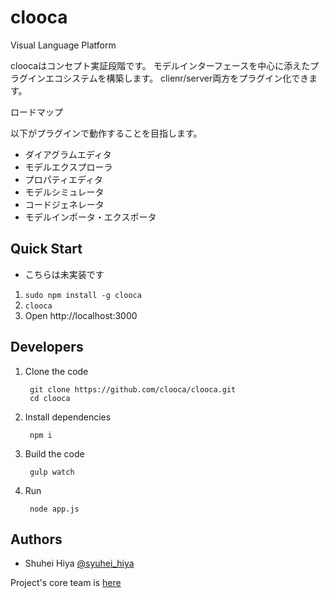 # clooca
Visual Language Platform

cloocaはコンセプト実証段階です。
モデルインターフェースを中心に添えたプラグインエコシステムを構築します。
clienr/server両方をプラグイン化できます。

ロードマップ

以下がプラグインで動作することを目指します。

- ダイアグラムエディタ
- モデルエクスプローラ
- プロパティエディタ
- モデルシミュレータ
- コードジェネレータ
- モデルインポータ・エクスポータ


## Quick Start

* こちらは未実装です

1. ```sudo npm install -g clooca```
2. ```clooca```
3. Open http://localhost:3000


## Developers


1. Clone the code

        git clone https://github.com/clooca/clooca.git
        cd clooca

2. Install dependencies

        npm i

3. Build the code

        gulp watch

4. Run

        node app.js
        

## Authors

* Shuhei Hiya [@syuhei_hiya](https://twitter.com/syuhei_hiya)

Project's core team is [here](https://github.com/orgs/clooca/teams/core)
